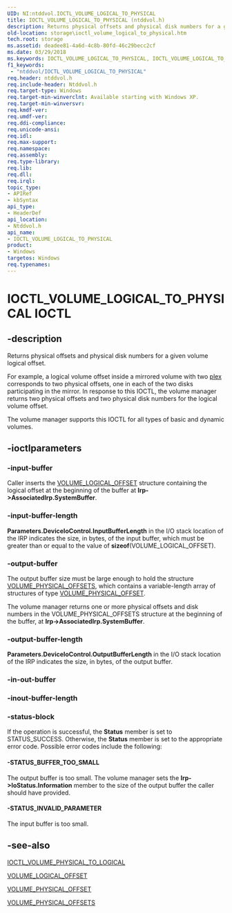 ```yaml
---
UID: NI:ntddvol.IOCTL_VOLUME_LOGICAL_TO_PHYSICAL
title: IOCTL_VOLUME_LOGICAL_TO_PHYSICAL (ntddvol.h)
description: Returns physical offsets and physical disk numbers for a given volume logical offset.
old-location: storage\ioctl_volume_logical_to_physical.htm
tech.root: storage
ms.assetid: deadee81-4a6d-4c8b-80fd-46c29becc2cf
ms.date: 03/29/2018
ms.keywords: IOCTL_VOLUME_LOGICAL_TO_PHYSICAL, IOCTL_VOLUME_LOGICAL_TO_PHYSICAL control, IOCTL_VOLUME_LOGICAL_TO_PHYSICAL control code [Storage Devices], k307_a96f1e34-902f-4d5f-8935-96a963cfa041.xml, ntddvol/IOCTL_VOLUME_LOGICAL_TO_PHYSICAL, storage.ioctl_volume_logical_to_physical
f1_keywords:
 - "ntddvol/IOCTL_VOLUME_LOGICAL_TO_PHYSICAL"
req.header: ntddvol.h
req.include-header: Ntddvol.h
req.target-type: Windows
req.target-min-winverclnt: Available starting with Windows XP.
req.target-min-winversvr: 
req.kmdf-ver: 
req.umdf-ver: 
req.ddi-compliance: 
req.unicode-ansi: 
req.idl: 
req.max-support: 
req.namespace: 
req.assembly: 
req.type-library: 
req.lib: 
req.dll: 
req.irql: 
topic_type:
- APIRef
- kbSyntax
api_type:
- HeaderDef
api_location:
- Ntddvol.h
api_name:
- IOCTL_VOLUME_LOGICAL_TO_PHYSICAL
product:
- Windows
targetos: Windows
req.typenames: 
---
```


# IOCTL_VOLUME_LOGICAL_TO_PHYSICAL IOCTL


## -description



Returns physical offsets and physical disk numbers for a given volume logical offset. 

For example, a logical volume offset inside a mirrored volume with two <a href="https://docs.microsoft.com/windows-hardware/drivers/">plex</a> corresponds to two physical offsets, one in each of the two disks participating in the mirror. In response to this IOCTL, the volume manager returns two physical offsets and two physical disk numbers for the logical volume offset. 

The volume manager supports this IOCTL for all types of basic and dynamic volumes.




## -ioctlparameters




### -input-buffer

Caller inserts the <a href="https://docs.microsoft.com/windows-hardware/drivers/ddi/ntddvol/ns-ntddvol-_volume_logical_offset">VOLUME_LOGICAL_OFFSET</a> structure containing the logical offset at the beginning of the buffer at <b>Irp->AssociatedIrp.SystemBuffer</b>. 


### -input-buffer-length

<b>
       Parameters.DeviceIoControl.InputBufferLength</b> in the I/O stack location of the IRP indicates the size, in bytes, of the input buffer, which must be greater than or equal to the value of <b>sizeof</b>(VOLUME_LOGICAL_OFFSET).


### -output-buffer

The output buffer size must be large enough to hold the structure <a href="https://docs.microsoft.com/windows-hardware/drivers/ddi/ntddvol/ns-ntddvol-_volume_physical_offsets">VOLUME_PHYSICAL_OFFSETS</a>, which contains a variable-length array of structures of type <a href="https://docs.microsoft.com/windows-hardware/drivers/ddi/ntddvol/ns-ntddvol-_volume_physical_offset">VOLUME_PHYSICAL_OFFSET</a>. 

The volume manager returns one or more physical offsets and disk numbers in the VOLUME_PHYSICAL_OFFSETS structure at the beginning of the buffer, at <b>Irp->AssociatedIrp.SystemBuffer</b>. 


### -output-buffer-length

<b>Parameters.DeviceIoControl.OutputBufferLength</b> in the I/O stack location of the IRP indicates the size, in bytes, of the output buffer.


### -in-out-buffer








### -inout-buffer-length








### -status-block

If the operation is successful, the <b>Status</b> member is set to STATUS_SUCCESS. Otherwise, the <b>Status</b> member is set to the appropriate error code. Possible error codes include the following: 






#### -STATUS_BUFFER_TOO_SMALL

The output buffer is too small. The volume manager sets the <b>Irp->IoStatus.Information</b> member to the size of the output buffer the caller should have provided. 


#### -STATUS_INVALID_PARAMETER

The input buffer is too small. 


## -see-also




<a href="https://docs.microsoft.com/windows-hardware/drivers/ddi/ntddvol/ni-ntddvol-ioctl_volume_physical_to_logical">IOCTL_VOLUME_PHYSICAL_TO_LOGICAL</a>



<a href="https://docs.microsoft.com/windows-hardware/drivers/ddi/ntddvol/ns-ntddvol-_volume_logical_offset">VOLUME_LOGICAL_OFFSET</a>



<a href="https://docs.microsoft.com/windows-hardware/drivers/ddi/ntddvol/ns-ntddvol-_volume_physical_offset">VOLUME_PHYSICAL_OFFSET</a>



<a href="https://docs.microsoft.com/windows-hardware/drivers/ddi/ntddvol/ns-ntddvol-_volume_physical_offsets">VOLUME_PHYSICAL_OFFSETS</a>
 

 

